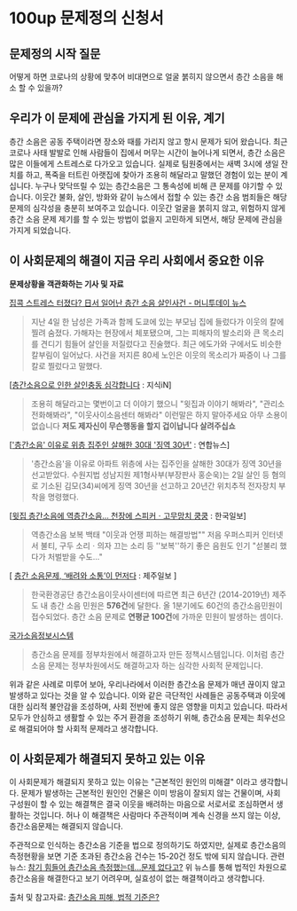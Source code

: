 # 100up 문제정의 신청서 

## 문제정의 시작 질문

어떻게 하면 코로나의 상황에 맞추어 비대면으로 얼굴 붉히지 않으면서 층간 소음을 해소 할 수 있을까?

## 우리가 이 문제에 관심을 가지게 된 이유, 계기

층간 소음은 공동 주택이라면 장소와 때를 가리지 않고 항시 문제가 되어 왔습니다. 최근 코로나 사태 발발로 인해 사람들이 집에서 머무는 시간이 늘어나게 되면서, 층간 소음은 많은 이들에게 스트레스로 다가오고 있습니다.
실제로 팀원중에서는 새벽 3시에 생일 잔치를 하고, 폭죽을 터트린 아랫집에 찾아가 조용히 해달라고 말했던 경험이 있는 분이 계십니다. 누구나 맞닥뜨릴 수 있는 층간소음은 그 통속성에 비해 큰 문제를 야기할 수 있습니다.
이웃간 불화, 살인, 방화와 같이 뉴스에서 접할 수 있는 층간 소음 범죄들은 해당 문제의 심각성을 충분히 보여주고 있습니다.
이웃간 얼굴을 붉히지 않고, 위험하지 않게 층간 소음 문제 제기를 할 수 있는 방법이 없을지 고민하게 되면서, 해당 문제에 관심을 가지게 되었습니다.

## 이 사회문제의 해결이 지금 우리 사회에서 중요한 이유

**문제상황을 객관화하는 기사 및 자료**

[집콕 스트레스 터졌다? 日서 일어난 층간 소음 살인사건 - 머니투데이 뉴스](https://news.mt.co.kr/mtview.php?no=2020052110233058405)

> 지난 4일 한 남성은 가족과 함께 도쿄에 있는 부모님 집에 들렀다가 이웃의 칼에 찔려 숨졌다.
> 가해자는 현장에서 체포됐으며, 그는 피해자의 발소리와 큰 목소리를 견디기 힘들어 살인을 저질렀다고 진술했다.
> 최근 에도가와 구에서도 비슷한 칼부림이 일어났다. 사건을 저지른 80세 노인은 이웃의 목소리가 짜증이 나 그를 칼로 찔렀다고 말했다.

[[층간소음으로 인한 살인충동 심각합니다](https://kin.naver.com/qna/detail.nhn?d1id=6&dirId=602060201&docId=353996046&qb=7Li16rCE7IaM7J2M7Jy866GcIOyduO2VnCDsgrTsnbjsgqzqsbQ=&enc=utf8&section=kin&rank=1&search_sort=0&spq=0) : 지식iN]

> 조용히 해달라고는 몇번이고 더 이야기 했으니 "윗집과 이야기 해봐라", "관리소 전화해봐라", "이웃사이소음센터 해봐라"
> 이런말은 하지 말아주세요 아무 소용이 없습니다 **저도 제자신이 무슨행동을 할지 겁이납니다 살려주십쇼**

[['층간소음' 이유로 위층 집주인 살해한 30대 '징역 30년'](https://www.yna.co.kr/view/AKR20170202084200061) : 연합뉴스]

> '층간소음'을 이유로 아파트 위층에 사는 집주인을 살해한 30대가 징역 30년을 선고받았다.
> 수원지법 성남지원 제1형사부(부장판사 홍순욱)는 2일 살인 등 혐의로 기소된 김모(34)씨에게 징역 30년을 선고하고 20년간 위치추적 전자장치 부착을 명령했다.

[[윗집 층간소음에 역층간소음… 천장에 스피커ㆍ고무망치 쿵쿵](https://www.hankookilbo.com/News/Read/201706210470135958) : 한국일보]

> 역층간소음 보복 백태 "이웃과 언쟁 피하는 해결방법""
> 저음 우퍼스피커 인터넷서 불티, 구두 소리ㆍ의자 끄는 소리 등 ''보복''하기 좋은 음원도 인기 "섣불리 했다가 처벌받을 수도..."

[ [층간 소음문제, ‘배려와 소통’이 먼저다](http://www.jejuilbo.net/news/articleView.html?idxno=145706) : 제주일보 ]

> 한국환경공단 층간소음이웃사이센터에 따르면 최근 6년간 (2014-2019년) 제주도 내 층간 소음 민원은 **576건**에 달한다.
> 올 1분기에도 60건의 층간소음민원이 접수되었다. 층간 소음 문제로 **연평균 100건**에 가까운 민원이 발생하는 셈이다. 

[국가소음정보시스템](http://www.noiseinfo.or.kr/index.jsp)
> 층간소음 문제를 정부차원에서 해결하고자 만든 정책시스템입니다. 
이처럼 층간소음 문제는 정부차원에서도 해결하고자 하는 심각한 사회적 문제입니다.

위과 같은 사례로 미루어 보아, 우리나라에서 이러한 층간소음 문제가 매년 끊이지 않고 발생하고 있다는 것을 알 수 있습니다.
이와 같은 극단적인 사례들은 공동주택과 이웃에 대한 심리적 불안감을 조성하며, 사회 전반에 좋지 않은 영향을 미치고 있습니다.
따라서 모두가 안심하고 생활할 수 있는 주거 환경을 조성하기 위해, 층간소음 문제는 최우선으로 해결되어야 할 사회적 문제라고 생각합니다.

## 이 사회문제가 해결되지 못하고 있는 이유

이 사회문제가 해결되지 못하고 있는 이유는 "근본적인 원인의 미해결" 이라고 생각합니다.
문제가 발생하는 근본적인 원인인 건물은 이미 방음이 잘되지 않는 건물이며, 사회 구성원이 할 수 있는 해결책은 결국 이웃을 배려하는 마음으로 서로서로 조심하면서 생활하는 것입니다.
허나 이 해결책은 사람마다 주관적이며 계속 신경을 쓰지 않는 이상, 층간소음문제는 해결되지 않습니다.

주관적으로 인식하는 층간소음 기준을 법으로 정의하기도 하였지만, 실제로 층간소음의 측정현황을 보면 기준 초과된 층간소음 건수는 15-20건 정도 밖에 되지 않습니다.
관련뉴스: [참기 힘들어 층간소음 측정했는데...문제 없다고?](https://news.kbs.co.kr/news/view.do?ncd=3307762)
위 뉴스를 통해 법적인 차원으로 층간소음을 해결한다고 보기 어려우며, 실효성이 없는 해결책이라고 생각합니다.

출처 및 참고자료: [층간소음 피해, 법적 기준은?](https://m.post.naver.com/viewer/postView.nhn?volumeNo=15579935&memberNo=41865457&vType=VERTICAL)

